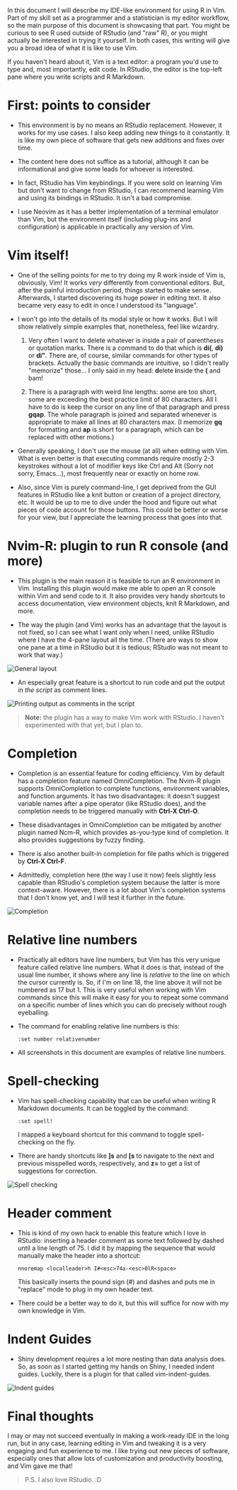 In this document I will describe my IDE-like environment for using R in Vim. Part of my skill set as a programmer and a statistician is my editor workflow, so the main purpose of this document is showcasing that part. You might be curious to see R used outside of RStudio (and "raw" R), or you might actually be interested in trying it yourself. In both cases, this writing will give you a broad idea of what it is like to use Vim.

If you haven't heard about it, Vim is a text editor: a program you'd use to type and, most importantly, edit code. In RStudio, the editor is the top-left pane where you write scripts and R Markdown.

First: points to consider
=========================

-   This environment is by no means an RStudio replacement. However, it works for my use cases. I also keep adding new things to it constantly. It is like my own piece of software that gets new additions and fixes over time.

-   The content here does not suffice as a tutorial, although it can be informational and give some leads for whoever is interested.

-   In fact, RStudio has Vim keybindings. If you were sold on learning Vim but don't want to change from RStudio, I can recommend learning Vim and using its bindings in RStudio. It isn't a bad compromise.

-   I use Neovim as it has a better implementation of a terminal emulator than Vim, but the environment itself (including plug-ins and configuration) is applicable in practically any version of Vim.

Vim itself!
===========

-   One of the selling points for me to try doing my R work inside of Vim is, obviously, Vim! It works *very* differently from conventional editors. But, after the painful introduction period, things started to make sense. Afterwards, I started discovering its huge power in editing text. It also became very easy to edit in once I understood its "language".

-   I won't go into the details of its modal style or how it works. But I will show relatively simple examples that, nonetheless, feel like wizardry.

    1.  Very often I want to delete whatever is inside a pair of parentheses or quotation marks. There is a command to do that which is **di(**, **di)** or **di"**. There are, of course, similar commands for other types of brackets. Actually the basic commands are intuitive, so I didn't really "memorize" those... I only said in my head: **d**elete **i**nside the **(** and bam!

    2.  There is a paragraph with weird line lengths: some are too short, some are exceeding the best practice limit of 80 characters. All I have to do is keep the cursor on any line of that paragraph and press **gqap**. The whole paragraph is joined and separated whenever is appropriate to make all lines at 80 characters max. (I memorize **gq** for formatting and **ap** is short for a paragraph, which can be replaced with other motions.)

-   Generally speaking, I don't use the mouse (at all) when editing with Vim. What is even better is that executing commands require mostly 2-3 keystrokes without a lot of modifier keys like Ctrl and Alt (Sorry not sorry, Emacs...), most frequently near or exactly on home row.

-   Also, since Vim is purely command-line, I get deprived from the GUI features in RStudio like a knit button or creation of a project directory, etc. It would be up to me to dive under the hood and figure out what pieces of code account for those buttons. This could be better or worse for your view, but I appreciate the learning process that goes into that.

Nvim-R: plugin to run R console (and more)
==========================================

-   This plugin is the main reason it is feasible to run an R environment in Vim. Installing this plugin would make me able to open an R console within Vim and send code to it. It also provides very handy shortcuts to access documentation, view environment objects, knit R Markdown, and more.

-   The way the plugin (and Vim) works has an advantage that the layout is not fixed, so I can see what I want only when I need, unlike RStudio where I have the 4-pane layout all the time. (There are ways to show one pane at a time in RStudio but it is tedious; RStudio was not meant to work that way.)

![General layout](screens/layout.png)

-   An especially great feature is a shortcut to run code and put the output *in the script* as comment lines.

![Printing output as comments in the script](screens/out_comment.png)

> **Note:** the plugin has a way to make Vim work with RStudio. I haven't experimented with that yet, but I plan to.

Completion
==========

-   Completion is an essential feature for coding efficiency. Vim by default has a completion feature named OmniCompletion. The Nvim-R plugin supports OmniCompletion to complete functions, environment variables, and function arguments. It has two disadvantages: it doesn't suggest variable names after a pipe operator (like RStudio does), and the completion needs to be triggered manually with **Ctrl-X Ctrl-O**.

-   These disadvantages in OmniCompletion can be mitigated by another plugin named Ncm-R, which provides as-you-type kind of completion. It also provides suggestions by fuzzy finding.

-   There is also another built-in completion for file paths which is triggered by **Ctrl-X Ctrl-F**.

-   Admittedly, completion here (the way I use it now) feels slightly less capable than RStudio's completion system because the latter is more context-aware. However, there is a lot about Vim's completion systems that I don't know yet, and I will test it further in the future.

![Completion](screens/compl.png)

Relative line numbers
=====================

-   Practically all editors have line numbers, but Vim has this very unique feature called relative line numbers. What it does is that, instead of the usual line number, it shows where any line is *relative* to the line on which the cursor currently is. So, if I'm on line 18, the line above it will not be numbered as 17 but 1. This is very useful when working with Vim commands since this will make it easy for you to repeat some command on a specific number of lines which you can do precisely without rough eyeballing.

-   The command for enabling relative line numbers is this:

        :set number relativenumber

-   All screenshots in this document are examples of relative line numbers.

Spell-checking
==============

-   Vim has spell-checking capability that can be useful when writing R Markdown documents. It can be toggled by the command:

        :set spell!

    I mapped a keyboard shortcut for this command to toggle spell-checking on the fly.

-   There are handy shortcuts like **\]s** and **\[s** to navigate to the next and previous misspelled words, respectively, and **z=** to get a list of suggestions for correction.

![Spell checking](screens/spellcheck.png)

Header comment
==============

-   This is kind of my own hack to enable this feature which I love in RStudio: inserting a header comment as some text followed by dashed until a line length of 75. I did it by mapping the sequence that would manually make the header into a shortcut:

        nnoremap <localleader>h I#<esc>74a-<esc>0lR<space>

    This basically inserts the pound sign (\#) and dashes and puts me in "replace" mode to plug in my own header text.

-   There could be a better way to do it, but this will suffice for now with my own knowledge in Vim.

Indent Guides
=============

-   Shiny development requires a lot more nesting than data analysis does. So, as soon as I started getting my hands on Shiny, I needed indent guides. Luckily, there is a plugin for that called vim-indent-guides.

![Indent guides](screens/indent.png)

Final thoughts
==============

I may or may not succeed eventually in making a work-ready IDE in the long run, but in any case, learning editing in Vim and tweaking it is a very engaging and fun experience to me. I like trying out new pieces of software, especially ones that allow lots of customization and productivity boosting, and Vim gave me that!

> P.S. I also love RStudio. :D
